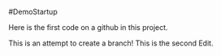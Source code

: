 #DemoStartup

Here is the first code on a github in this project.

This is an attempt to create a branch!
This is the second Edit.
